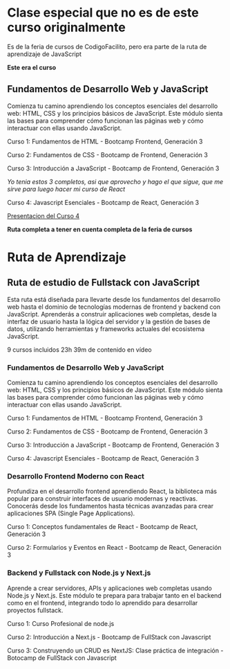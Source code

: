 # Clase especial que no es de este curso originalmente

Es de la feria de cursos de CodigoFacilito, pero era parte de la ruta de aprendizaje de JavaScript

**Este era el curso**

## Fundamentos de Desarrollo Web y JavaScript

Comienza tu camino aprendiendo los conceptos esenciales del desarrollo web: HTML, CSS y los principios básicos de JavaScript. Este módulo sienta las bases para comprender cómo funcionan las páginas web y cómo interactuar con ellas usando JavaScript.



Curso 1: Fundamentos de HTML - Bootcamp Frontend, Generación 3

Curso 2: Fundamentos de CSS - Bootcamp de Frontend, Generación 3

Curso 3: Introducción a JavaScript - Bootcamp de Frontend, Generación 3

*Yo tenia estos 3 completos, asi que aprovecho y hago el que sigue, que me sirve para luego hacer mi curso de React*


Curso 4: Javascript Esenciales - Bootcamp de React, Generación 3

[Presentacion del Curso 4](<Esenciales de JS.pptx>)




**Ruta completa a tener en cuenta completa de la feria de cursos**

# Ruta de Aprendizaje

## Ruta de estudio de Fullstack con JavaScript

Esta ruta está diseñada para llevarte desde los fundamentos del desarrollo web hasta el dominio de tecnologías modernas de frontend y backend con JavaScript. Aprenderás a construir aplicaciones web completas, desde la interfaz de usuario hasta la lógica del servidor y la gestión de bases de datos, utilizando herramientas y frameworks actuales del ecosistema JavaScript.


9 cursos incluidos
23h 39m de contenido en vídeo


### Fundamentos de Desarrollo Web y JavaScript

Comienza tu camino aprendiendo los conceptos esenciales del desarrollo web: HTML, CSS y los principios básicos de JavaScript. Este módulo sienta las bases para comprender cómo funcionan las páginas web y cómo interactuar con ellas usando JavaScript.


Curso 1: Fundamentos de HTML - Bootcamp Frontend, Generación 3

Curso 2: Fundamentos de CSS - Bootcamp de Frontend, Generación 3

Curso 3: Introducción a JavaScript - Bootcamp de Frontend, Generación 3

Curso 4: Javascript Esenciales - Bootcamp de React, Generación 3


### Desarrollo Frontend Moderno con React

Profundiza en el desarrollo frontend aprendiendo React, la biblioteca más popular para construir interfaces de usuario modernas y reactivas. Conocerás desde los fundamentos hasta técnicas avanzadas para crear aplicaciones SPA (Single Page Applications).


Curso 1: Conceptos fundamentales de React - Bootcamp de React, Generación 3

Curso 2: Formularios y Eventos en React - Bootcamp de React, Generación 3


### Backend y Fullstack con Node.js y Next.js

Aprende a crear servidores, APIs y aplicaciones web completas usando Node.js y Next.js. Este módulo te prepara para trabajar tanto en el backend como en el frontend, integrando todo lo aprendido para desarrollar proyectos fullstack.


Curso 1: Curso Profesional de node.js

Curso 2: Introducción a Next.js - Bootcamp de FullStack con Javascript

Curso 3: Construyendo un CRUD es NextJS: Clase práctica de integración - Botocamp de FullStack con Javascript

